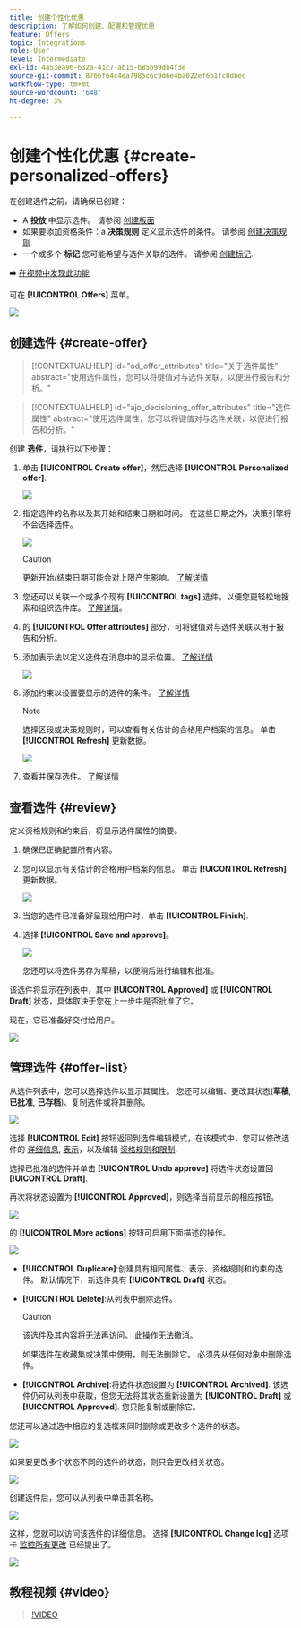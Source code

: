 ```yaml
---
title: 创建个性化优惠
description: 了解如何创建、配置和管理优惠
feature: Offers
topic: Integrations
role: User
level: Intermediate
exl-id: 4a53ea96-632a-41c7-ab15-b85b99db4f3e
source-git-commit: 8766f64c4ea7985c6c9d6e4ba022ef6b1fc0dbed
workflow-type: tm+mt
source-wordcount: '648'
ht-degree: 3%

---
```


# 创建个性化优惠 {#create-personalized-offers}

在创建选件之前，请确保已创建：

* A **投放** 中显示选件。 请参阅 [创建版面](../offer-library/creating-placements.md)
* 如果要添加资格条件：a **决策规则** 定义显示选件的条件。 请参阅 [创建决策规则](../offer-library/creating-decision-rules.md).
* 一个或多个 **标记** 您可能希望与选件关联的选件。 请参阅 [创建标记](../offer-library/creating-tags.md).

➡️ [在视频中发现此功能](#video)

可在 **[!UICONTROL Offers]** 菜单。

![](../assets/offers_list.png)

## 创建选件 {#create-offer}

>[!CONTEXTUALHELP]
>id="od_offer_attributes"
>title="关于选件属性"
>abstract="使用选件属性，您可以将键值对与选件关联，以便进行报告和分析。"

>[!CONTEXTUALHELP]
>id="ajo_decisioning_offer_attributes"
>title="选件属性"
>abstract="使用选件属性，您可以将键值对与选件关联，以便进行报告和分析。"

创建 **选件**，请执行以下步骤：

1. 单击 **[!UICONTROL Create offer]**，然后选择 **[!UICONTROL Personalized offer]**.

   ![](../assets/create_offer.png)

1. 指定选件的名称以及其开始和结束日期和时间。 在这些日期之外，决策引擎将不会选择选件。

   ![](../assets/offer_details.png)

   >[!CAUTION]
   >
   >更新开始/结束日期可能会对上限产生影响。 [了解详情](add-constraints.md#capping-change-date)

1. 您还可以关联一个或多个现有 **[!UICONTROL tags]** 选件，以便您更轻松地搜索和组织选件库。 [了解详情](creating-tags.md)。

1. 的 **[!UICONTROL Offer attributes]** 部分，可将键值对与选件关联以用于报告和分析。

1. 添加表示法以定义选件在消息中的显示位置。 [了解详情](add-representations.md)

   ![](../assets/channel-placement.png)

1. 添加约束以设置要显示的选件的条件。 [了解详情](add-constraints.md)

   >[!NOTE]
   >
   >选择区段或决策规则时，可以查看有关估计的合格用户档案的信息。 单击 **[!UICONTROL Refresh]** 更新数据。

   ![](../assets/offer-constraints-example.png)

1. 查看并保存选件。 [了解详情](#review)

## 查看选件 {#review}

定义资格规则和约束后，将显示选件属性的摘要。

1. 确保已正确配置所有内容。

1. 您可以显示有关估计的合格用户档案的信息。 单击 **[!UICONTROL Refresh]** 更新数据。

   ![](../assets/offer-summary-estimate.png)

1. 当您的选件已准备好呈现给用户时，单击 **[!UICONTROL Finish]**.

1. 选择 **[!UICONTROL Save and approve]**。

   ![](../assets/offer_review.png)

   您还可以将选件另存为草稿，以便稍后进行编辑和批准。

该选件将显示在列表中，其中 **[!UICONTROL Approved]** 或 **[!UICONTROL Draft]** 状态，具体取决于您在上一步中是否批准了它。

现在，它已准备好交付给用户。

![](../assets/offer_created.png)

## 管理选件 {#offer-list}

从选件列表中，您可以选择选件以显示其属性。 您还可以编辑、更改其状态(**草稿**, **已批准**, **已存档**)、复制选件或将其删除。

![](../assets/offer_created.png)

选择 **[!UICONTROL Edit]** 按钮返回到选件编辑模式，在该模式中，您可以修改选件的 [详细信息](#create-offer), [表示](#representations)，以及编辑 [资格规则和限制](#eligibility).

选择已批准的选件并单击 **[!UICONTROL Undo approve]** 将选件状态设置回 **[!UICONTROL Draft]**.

再次将状态设置为 **[!UICONTROL Approved]**，则选择当前显示的相应按钮。

![](../assets/offer_approve.png)

的 **[!UICONTROL More actions]** 按钮可启用下面描述的操作。

![](../assets/offer_more-actions.png)

* **[!UICONTROL Duplicate]**:创建具有相同属性、表示、资格规则和约束的选件。 默认情况下，新选件具有 **[!UICONTROL Draft]** 状态。
* **[!UICONTROL Delete]**:从列表中删除选件。

   >[!CAUTION]
   >
   >该选件及其内容将无法再访问。 此操作无法撤消。
   >
   >如果选件在收藏集或决策中使用，则无法删除它。 必须先从任何对象中删除选件。

* **[!UICONTROL Archive]**:将选件状态设置为 **[!UICONTROL Archived]**. 该选件仍可从列表中获取，但您无法将其状态重新设置为 **[!UICONTROL Draft]** 或 **[!UICONTROL Approved]**. 您只能复制或删除它。

您还可以通过选中相应的复选框来同时删除或更改多个选件的状态。

![](../assets/offer_multiple-selection.png)

如果要更改多个状态不同的选件的状态，则只会更改相关状态。

![](../assets/offer_change-status.png)

创建选件后，您可以从列表中单击其名称。

![](../assets/offer_click-name.png)

这样，您就可以访问该选件的详细信息。 选择 **[!UICONTROL Change log]** 选项卡 [监控所有更改](../get-started/user-interface.md#monitoring-changes) 已经提出了。

![](../assets/offer_information.png)

## 教程视频 {#video}

>[!VIDEO](https://video.tv.adobe.com/v/329375?quality=12)
